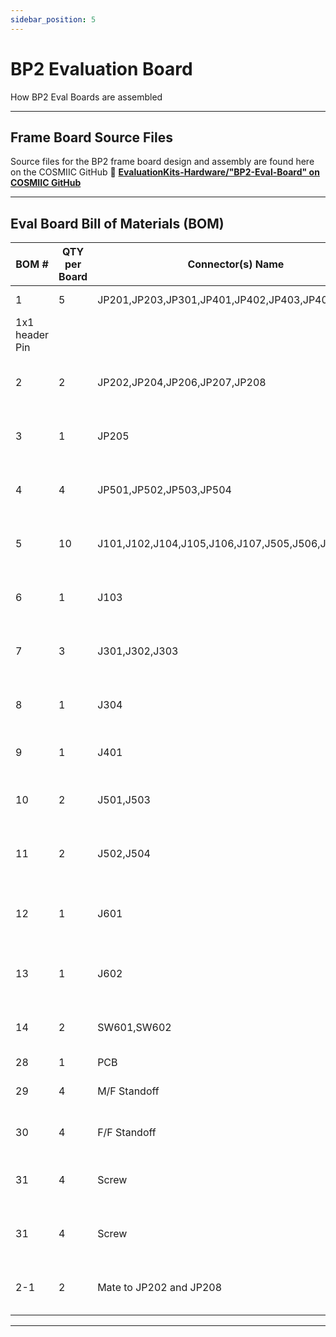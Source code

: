 ```yaml
---
sidebar_position: 5
---
```


# BP2 Evaluation Board

How BP2 Eval Boards are assembled

---

## Frame Board Source Files

Source files for the BP2 frame board design and assembly are found here on the COSMIIC GitHub :link: **[EvaluationKits-Hardware/"BP2-Eval-Board" on COSMIIC GitHub](https://github.com/COSMIIC-Inc/EvaluationKits-Hardware/tree/main/BP2-Eval-Board)**

---

## Eval Board Bill of Materials (BOM)
| BOM # | QTY per Board | Connector(s) Name | Type | Description | Part # | Manufacturer | Link to Order |
| --- | --- | --- | --- | --- | --- | --- | --- |
| 1 | 5 | JP201,JP203,JP301,JP401,JP402,JP403,JP404...JP408 | HEADER 1
 | 1x1 header Pin |  |  |  |
| 2 | 2 | JP202,JP204,JP206,JP207,JP208 | HEADER 2 | CONN HEADER R/A 2POS 2MM | 53254-0270 | Molex | Digikey 53254-0270 |
| 3 | 1 | JP205 | CONN RCPT 18x2 | CONN RCPT 36POS 0.1 GOLD PCB | SLW-118-01-F-D | Samtec | Mouser SLW-118-01-F-D |
| 4 | 4 | JP501,JP502,JP503,JP504 | HEADER 2X2 | CONN HEADER R/A 4POS 2.54MM | TSW-102-08-F-D-RA | Samtec | Mouser TSW-102-08-F-D-RA |
| 5 | 10 | J101,J102,J104,J105,J106,J107,J505,J506,J507,J508 | CONN RCPT 1 | CONN RCPT 1POS 0.1 GOLD PCB | SLW-101-01-F-S | Samtec | Digikey SLW-101-01-F-S |
| 6 | 1 | J103 | HEADER 18X2 | CONN HEADER LOPRO 18X2 | TLW-118-06-F-D | Samtec | Digikey TLW-118-06-F-D |
| 7 | 3 | J301,J302,J303 | CONN PLUG BATT | CONN HEADER PH SIDE 2POS 2MM | S2B-PH-K-S | JST | Digikey S2B-PH-K-S |
| 8 | 1 | J304 | CONN PLUG 6 | CONN HEADER R/A 6POS 2.54MM | 90136-2106 | Molex | Mouser 90136-2106 |
| 9 | 1 | J401 | CONN RCPT 30x2 | CONN HEADER LOPRO R/A | 1-5103311-2 | TE | Digikey 1-5103311-2 |
| 10 | 2 | J501,J503 | CONN RCPT 2 | CONN RCPT 2POS 0.1 GOLD PCB | SSQ-102-03-F-S | Samtec | Digikey SSQ-102-03-F-S |
| 11 | 2 | J502,J504 | CONN RCPT 2x2 | CONN RCPT 4POS 0.1 GOLD PCB | SSQ-102-03-F-D | Samtec | Digikey SSQ-102-03-F-D |
| 12 | 1 | J601 | CONN PLUG 10x2 | CONN HEADER LOPRO R/A 20POS GOLD | 5103311-5 | TE | Digikey 5103311-5 |
| 13 | 1 | J602 | CON4 | CONN HEADER R/A 4POS 2.54MM | TSW-104-08-F-S-RA | Samtec | Digikey TSW-104-08-F-S-RA |
| 14 | 2 | SW601,SW602 | SW SPDT | SWITCH TOGGLE SPDT 0.4VA 20V | 200USP1T1A1M6RE | E Switch | Digikey 200USP1T1A1M6RE |
| 28 | 1 | PCB |  |  |  |  |  |
| 29 | 4 | M/F Standoff |  | STANDOFF M/F 4-40 X  |  | Fascomp |  |
| 30 | 4 | F/F Standoff |  | STANDOFF F/F 4-40 X 1/4 | 2053-440-AL-7 | Elec Hrdr  |  |
| 31 | 4 | Screw |  | SCREW PHILLIPS PAN 4-40 X 1/8  | M42PPM1 |  |  |
| 31 | 4 | Screw |  | SCREW PHILLIPS PAN 4-40 X 3/16 | M43PPM1 |  |  |
| 2-1 | 2 | Mate to JP202 and JP208 | CONN RCPT 2 | CONN RCPT HSG 2POS 2.00MM | 51065-0200 | Molex | Digikey 51065-0200 |

---

